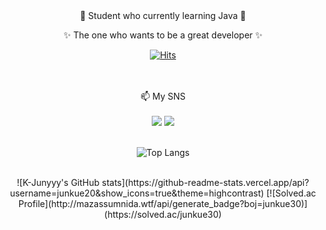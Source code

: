 <div align="center">
  🌱 Student who currently learning Java 🌱

✨ The one who wants to be a great developer ✨



[![Hits](https://hits.seeyoufarm.com/api/count/incr/badge.svg?url=https%3A%2F%2Fgithub.com%2Fjunkue20%2Fhit-counter&count_bg=%23FB3838&title_bg=%23333333&icon=&icon_color=%23E7E7E7&title=Today%27s+Hits&edge_flat=false)](https://hits.seeyoufarm.com)

<br>
<br>
📫 My SNS
<br>
<br>
<a href="https://blog.naver.com/junkue17" target="_blank"><img src="https://img.shields.io/badge/Blog-03C75A?style=square-flat&logo=Naver&logoColor=white"/></a>
<a href="https://www.instagram.com/junkue20/" target="_blank"><img src="https://img.shields.io/badge/Instagram-E4405F?style=square-flat&logo=Instagram&logoColor=white"/></a>

<br>
<div align="center">
<br>
  
![Top Langs](https://github-readme-stats.vercel.app/api/top-langs/?username=junkue20&layout=compact&theme=tokyonight)
</div><br>
![K-Junyyy's GitHub stats](https://github-readme-stats.vercel.app/api?username=junkue20&show_icons=true&theme=highcontrast)
[![Solved.ac Profile](http://mazassumnida.wtf/api/generate_badge?boj=junkue30)](https://solved.ac/junkue30)


<!--
**junkue20/junkue20** is a ✨ _special_ ✨ repository because its `README.md` (this file) appears on your GitHub profile.

Here are some ideas to get you started:

- 🔭 I’m currently working on ...
- 🌱 I’m currently learning ...
- 👯 I’m looking to collaborate on ...
- 🤔 I’m looking for help with ...
- 💬 Ask me about ...
- 📫 How to reach me: ...
- 😄 Pronouns: ...
- ⚡ Fun fact: ...
-->
